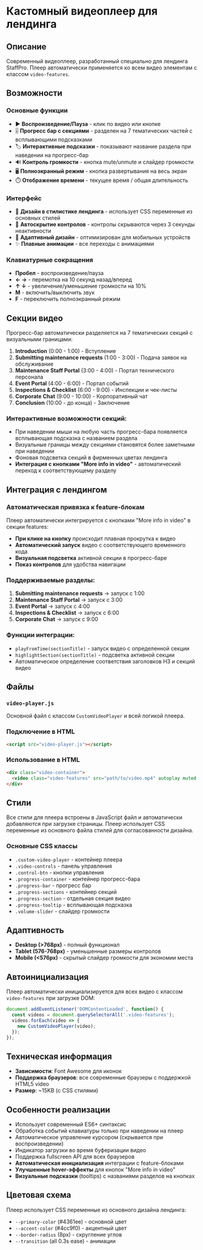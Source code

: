 # Кастомный видеоплеер для лендинга

## Описание
Современный видеоплеер, разработанный специально для лендинга StaffPro. Плеер автоматически применяется ко всем видео элементам с классом `video-features`.

## Возможности

### Основные функции
- ▶️ **Воспроизведение/Пауза** - клик по видео или кнопке
- 🎚️ **Прогресс бар с секциями** - разделен на 7 тематических частей с всплывающими подсказками
- 🏷️ **Интерактивные подсказки** - показывают название раздела при наведении на прогресс-бар
- 🔊 **Контроль громкости** - кнопка mute/unmute и слайдер громкости
- 🖥️ **Полноэкранный режим** - кнопка развертывания на весь экран
- ⏱️ **Отображение времени** - текущее время / общая длительность

### Интерфейс
- 🎨 **Дизайн в стилистике лендинга** - использует CSS переменные из основных стилей
- 🔄 **Автоскрытие контролов** - контролы скрываются через 3 секунды неактивности
- 📱 **Адаптивный дизайн** - оптимизирован для мобильных устройств
- ✨ **Плавные анимации** - все переходы с анимациями

### Клавиатурные сокращения
- **Пробел** - воспроизведение/пауза
- **← →** - перемотка на 10 секунд назад/вперед  
- **↑ ↓** - увеличение/уменьшение громкости на 10%
- **M** - включить/выключить звук
- **F** - переключить полноэкранный режим

## Секции видео
Прогресс-бар автоматически разделяется на 7 тематических секций с визуальными границами:

1. **Introduction** (0:00 - 1:00) - Вступление
2. **Submitting maintenance requests** (1:00 - 3:00) - Подача заявок на обслуживание
3. **Maintenance Staff Portal** (3:00 - 4:00) - Портал технического персонала
4. **Event Portal** (4:00 - 6:00) - Портал событий
5. **Inspections & Checklist** (6:00 - 9:00) - Инспекции и чек-листы
6. **Corporate Chat** (9:00 - 10:00) - Корпоративный чат
7. **Conclusion** (10:00 - до конца) - Заключение

### Интерактивные возможности секций:
- При наведении мыши на любую часть прогресс-бара появляется всплывающая подсказка с названием раздела
- Визуальные границы между секциями становятся более заметными при наведении
- Фоновая подсветка секций в фирменных цветах лендинга
- **Интеграция с кнопками "More info in video"** - автоматический переход к соответствующему разделу

## Интеграция с лендингом

### Автоматическая привязка к feature-блокам
Плеер автоматически интегрируется с кнопками "More info in video" в секции features:

- **При клике на кнопку** происходит плавная прокрутка к видео
- **Автоматический запуск** видео с соответствующего временного кода
- **Визуальная подсветка** активной секции в прогресс-баре
- **Показ контролов** для удобства навигации

### Поддерживаемые разделы:
1. **Submitting maintenance requests** → запуск с 1:00
2. **Maintenance Staff Portal** → запуск с 3:00  
3. **Event Portal** → запуск с 4:00
4. **Inspections & Checklist** → запуск с 6:00
5. **Corporate Chat** → запуск с 9:00

### Функции интеграции:
- `playFromTime(sectionTitle)` - запуск видео с определенной секции
- `highlightSection(sectionTitle)` - подсветка активной секции
- Автоматическое определение соответствия заголовков H3 и секций видео

## Файлы

### `video-player.js`
Основной файл с классом `CustomVideoPlayer` и всей логикой плеера.

### Подключение в HTML
```html
<script src="video-player.js"></script>
```

### Использование в HTML
```html
<div class="video-container">
  <video class="video-features" src="path/to/video.mp4" autoplay muted loop></video>
</div>
```

## Стили
Все стили для плеера встроены в JavaScript файл и автоматически добавляются при загрузке страницы. Плеер использует CSS переменные из основного файла стилей для согласованности дизайна.

### Основные CSS классы
- `.custom-video-player` - контейнер плеера
- `.video-controls` - панель управления
- `.control-btn` - кнопки управления
- `.progress-container` - контейнер прогресс-бара
- `.progress-bar` - прогресс бар
- `.progress-sections` - контейнер секций
- `.progress-section` - отдельная секция видео
- `.progress-tooltip` - всплывающая подсказка
- `.volume-slider` - слайдер громкости

## Адаптивность
- **Desktop (>768px)** - полный функционал
- **Tablet (576-768px)** - уменьшенные размеры контролов
- **Mobile (<576px)** - скрытый слайдер громкости для экономии места

## Автоинициализация
Плеер автоматически инициализируется для всех видео с классом `video-features` при загрузке DOM:

```javascript
document.addEventListener('DOMContentLoaded', function() {
  const videos = document.querySelectorAll('.video-features');
  videos.forEach(video => {
    new CustomVideoPlayer(video);
  });
});
```

## Техническая информация
- **Зависимости**: Font Awesome для иконок
- **Поддержка браузеров**: все современные браузеры с поддержкой HTML5 video
- **Размер**: ~15KB (с CSS стилями)

## Особенности реализации
- Использует современный ES6+ синтаксис
- Обработка событий клавиатуры только при наведении на плеер
- Автоматическое управление курсором (скрывается при воспроизведении)
- Индикатор загрузки во время буферизации видео
- Поддержка fullscreen API для всех браузеров
- **Автоматическая инициализация** интеграции с feature-блоками
- **Улучшенные hover-эффекты** для кнопок "More info in video"
- **Визуальные подсказки** (tooltips) с названиями разделов на кнопках

## Цветовая схема
Плеер использует CSS переменные из основного дизайна лендинга:
- `--primary-color` (#4361ee) - основной цвет
- `--accent-color` (#4cc9f0) - акцентный цвет  
- `--border-radius` (8px) - скругление углов
- `--transition` (all 0.3s ease) - анимации 